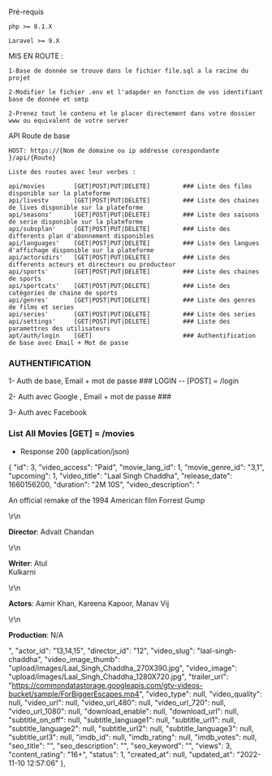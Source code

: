 Pré-requis

    php >= 8.1.X
    
    Laravel >= 9.X

MIS EN ROUTE : 

    1-Base de donnée se trouve dans le fichier file.sql a la racine du projet
    
    2-Modifier le fichier .env et l'adapder en fonction de vos identifiant base de donnée et smtp
    
    2-Prenez tout le contenu et le placer directement dans votre dossier www ou equivalent de votre server


API Route de base 

    HOST: https://{Nom de domaine ou ip addresse corespondante }/api/{Route}

    Liste des routes avec leur verbes :
    
    api/movies        [GET|POST|PUT|DELETE]         ### Liste des films disponible sur la plateforme
    api/livestv       [GET|POST|PUT|DELETE]         ### Liste des chaines de lives disponible sur la plateforme
    api/seasons'      [GET|POST|PUT|DELETE]         ### Liste des saisons de serie disponible sur la plateforme
    api/subsplan'     [GET|POST|PUT|DELETE]         ### Liste des differents plan d'abonnement disponibles
    api/languages'    [GET|POST|PUT|DELETE]         ### Liste des langues d'affichage disponible sur la plateforme
    api/actorsdirs'   [GET|POST|PUT|DELETE]         ### Liste des differents acteurs et directeurs ou producteur
    api/sports'       [GET|POST|PUT|DELETE]         ### Liste des chaines de sports
    api/sportcats'    [GET|POST|PUT|DELETE]         ### Liste des catégories de chaine de sports
    api/genres'       [GET|POST|PUT|DELETE]         ### Liste des genres de films et series 
    api/series'       [GET|POST|PUT|DELETE]         ### Liste des series
    api/settings'     [GET|POST|PUT|DELETE]         ### Liste des paramettres des utilisateurs
    apt/auth/login    [GET]                         ### Authentification de base avec Email + Mot de passe

### AUTHENTIFICATION ########

1- Auth de base, Email + mot de passe ### LOGIN -- [POST] = /login

2- Auth avec Google , Email + mot de passe ###

3- Auth avec Facebook 


### List All Movies [GET] = /movies

+ Response 200 (application/json)

{
    "id": 3,
    "video_access": "Paid",
    "movie_lang_id": 1,
    "movie_genre_id": "3,1",
    "upcoming": 1,
    "video_title": "Laal Singh Chaddha",
    "release_date": 1660156200,
    "duration": "2M 10S",
    "video_description": "<p>An official remake of the 1994 American film Forrest Gump</p>\r\n<p><strong>Director</strong>: Advait 
    Chandan</p>\r\n<p><strong>Writer</strong>: Atul     
    Kulkarni</p>\r\n<p><strong>Actors</strong>: Aamir Khan, Kareena Kapoor, Manav Vij</p>\r\n<p><strong>Production</strong>: N/A</p>",
    "actor_id": "13,14,15",
    "director_id": "12",
    "video_slug": "laal-singh-chaddha",
    "video_image_thumb": "upload/images/Laal_Singh_Chaddha_270X390.jpg",
    "video_image": "upload/images/Laal_Singh_Chaddha_1280X720.jpg",
    "trailer_url": "https://commondatastorage.googleapis.com/gtv-videos-bucket/sample/ForBiggerEscapes.mp4",
    "video_type": null,
    "video_quality": null,
    "video_url": null,
    "video_url_480": null,
    "video_url_720": null,
    "video_url_1080": null,
    "download_enable": null,
    "download_url": null,
    "subtitle_on_off": null,
    "subtitle_language1": null,
    "subtitle_url1": null,
    "subtitle_language2": null,
    "subtitle_url2": null,
    "subtitle_language3": null,
    "subtitle_url3": null,
    "imdb_id": null,
    "imdb_rating": null,
    "imdb_votes": null,
    "seo_title": "",
    "seo_description": "",
    "seo_keyword": "",
    "views": 3,
    "content_rating": "16+",
    "status": 1,
    "created_at": null,
    "updated_at": "2022-11-10 12:57:06"
},






